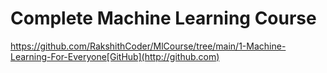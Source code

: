 # Complete Machine Learning Course
https://github.com/RakshithCoder/MlCourse/tree/main/1-Machine-Learning-For-Everyone[GitHub](http://github.com)
